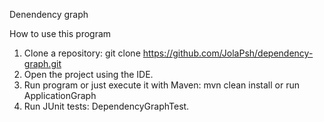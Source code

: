 Denendency graph

How to use this program

1. Clone a repository:
	git clone https://github.com/JolaPsh/dependency-graph.git
2. Open the project using the IDE.
3. Run program or just execute it with Maven:
	mvn clean install or run ApplicationGraph
4. Run JUnit tests: DependencyGraphTest.
